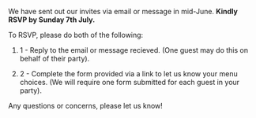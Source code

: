 We have sent out our invites via email or message in mid-June. **Kindly RSVP by Sunday 7th July.**

To RSVP, please do both of the following:

1. 1 - Reply to the email or message recieved. (One guest may do this on behalf of their party).

2. 2 - Complete the form provided via a link to let us know your menu choices. (We will require one form submitted for each guest in your party).

Any questions or concerns, please let us know!
